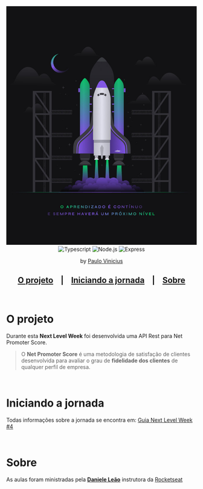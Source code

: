 <div align="center">
    <img src="imgs/nlw-4.jpg" alt="Next Level Week #4 - Trilha de NodeJS">
</div>

<div align="center">
    <img src="https://img.shields.io/badge/-Typescript-blue?style=for-the-badge" alt="Typescript">
    <img src="https://img.shields.io/badge/-Node.js-orange?style=for-the-badge" alt="Node.js">
    <img src="https://img.shields.io/badge/-Express-white?style=for-the-badge" alt="Express">
    <p>
        by <a href="https://www.linkedin.com/in/plovinicius/" target="_blank">Paulo Vinicius</a>
    </p>
</div>

<h4 align="center">
</h4>

<div align="center">
    <h2>
    <a href="#o-projeto">O projeto</a>
    &nbsp;&nbsp;&nbsp;|&nbsp;&nbsp;&nbsp;
    <a href="#iniciando-a-jornada">Iniciando a jornada</a>
    &nbsp;&nbsp;&nbsp;|&nbsp;&nbsp;&nbsp;
    <a href="#sobre">Sobre</a>
    </h2>
</div>

<br/>

# O projeto

Durante esta **Next Level Week** foi desenvolvida uma API Rest para Net Promoter Score.

> O **Net Promoter Score** é uma metodologia de satisfação de clientes desenvolvida para avaliar o grau de **fidelidade dos clientes** de qualquer perfil de empresa.

<br/>

# Iniciando a jornada

Todas informações sobre a jornada se encontra em: [Guia Next Level Week #4](https://www.notion.so/Next-Level-Week-4-Node-js-67981103adbb4f229187c802bcd0d787)
</div>

</br>

# Sobre

As aulas foram ministradas pela **[Daniele Leão](https://github.com/danileao)** instrutora da [Rocketseat](https://rocketseat.com.br/)